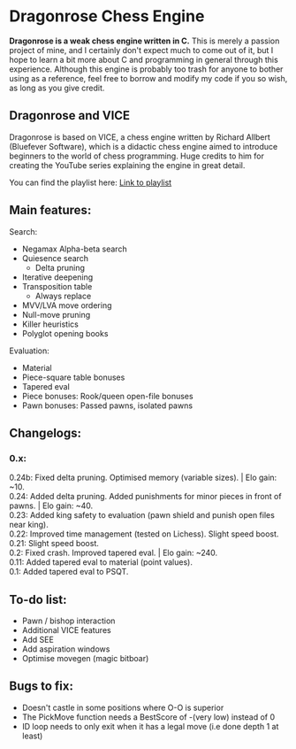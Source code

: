 # Dragonrose Chess Engine
**Dragonrose is a weak chess engine written in C.** This is merely a passion project of mine, and I certainly don't expect much to come out of it, but I hope to learn a bit more about C and programming in general through this experience.
Although this engine is probably too trash for anyone to bother using as a reference, feel free to borrow and modify my code if you so wish, as long as you give credit.

## Dragonrose and VICE

Dragonrose is based on VICE, a chess engine written by Richard Allbert (Bluefever Software), which is a didactic chess engine aimed to introduce beginners to the world of chess programming. Huge credits to him for creating the YouTube series explaining the engine in great detail.

You can find the playlist here: [Link to playlist](https://www.youtube.com/playlist?list=PLZ1QII7yudbc-Ky058TEaOstZHVbT-2hg)

## Main features:

Search:
- Negamax Alpha-beta search
- Quiesence search
  - Delta pruning
- Iterative deepening
- Transposition table
  - Always replace
- MVV/LVA move ordering
- Null-move pruning
- Killer heuristics
- Polyglot opening books

Evaluation:
- Material
- Piece-square table bonuses
- Tapered eval
- Piece bonuses: Rook/queen open-file bonuses
- Pawn bonuses: Passed pawns, isolated pawns

## Changelogs: <br>
### 0.x: <br>
0.24b: Fixed delta pruning. Optimised memory (variable sizes). | Elo gain: ~10. <br>
0.24: Added delta pruning. Added punishments for minor pieces in front of pawns. | Elo gain: ~40. <br>
0.23: Added king safety to evaluation (pawn shield and punish open files near king). <br>
0.22: Improved time management (tested on Lichess). Slight speed boost. <br>
0.21: Slight speed boost. <br>
0.2: Fixed crash. Improved tapered eval. | Elo gain: ~240. <br>
0.11: Added tapered eval to material (point values). <br>
0.1: Added tapered eval to PSQT. <br>

## To-do list:
- Pawn / bishop interaction
- Additional VICE features 
- Add SEE
- Add aspiration windows
- Optimise movegen (magic bitboar)

## Bugs to fix:
- Doesn't castle in some positions where O-O is superior
- The PickMove function needs a BestScore of -(very low) instead of 0
- ID loop needs to only exit when it has a legal move (i.e done depth 1 at least)
